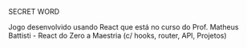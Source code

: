 SECRET WORD

Jogo desenvolvido usando React que está no curso do Prof. Matheus Battisti - React do Zero a Maestria (c/ hooks, router, API, Projetos)
